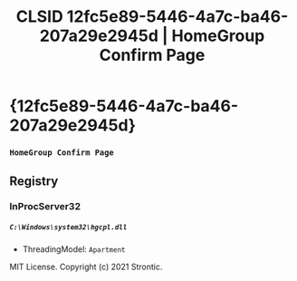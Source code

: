 ﻿---
title: "CLSID 12fc5e89-5446-4a7c-ba46-207a29e2945d | HomeGroup Confirm Page"
excerpt: What is COM-Object CLSID 12fc5e89-5446-4a7c-ba46-207a29e2945d?
---

# {12fc5e89-5446-4a7c-ba46-207a29e2945d}

### `HomeGroup Confirm Page`

## Registry


### InProcServer32

##### `C:\Windows\system32\hgcpl.dll`
* ThreadingModel: `Apartment`

MIT License. Copyright (c) 2021 Strontic.


